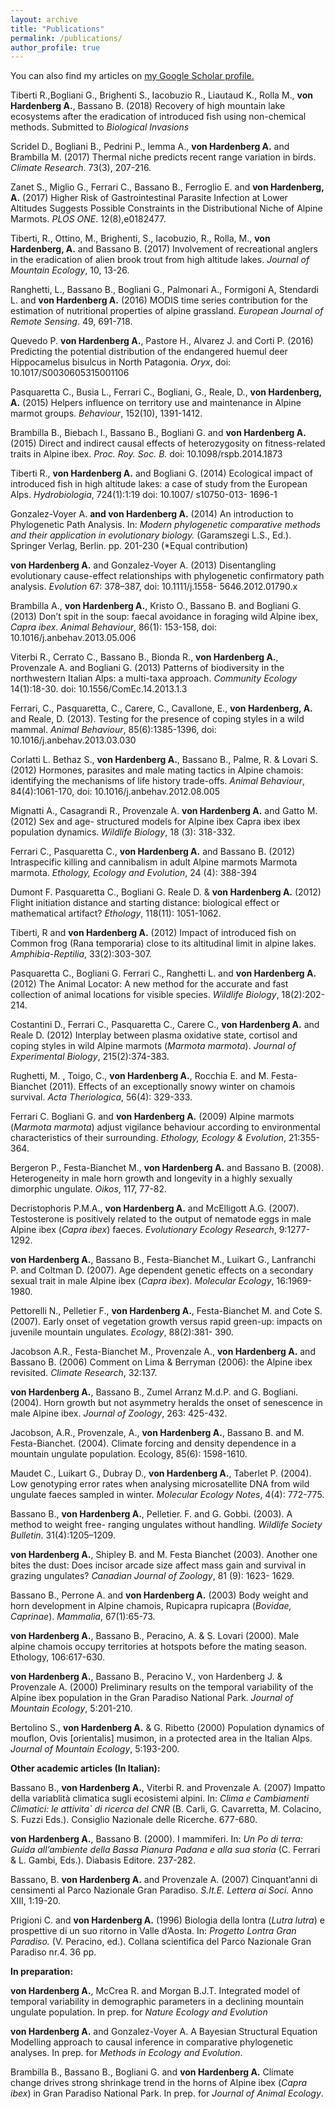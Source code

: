 ```yaml
---
layout: archive
title: "Publications"
permalink: /publications/
author_profile: true
---
```


You can also find my articles on <u><a href="{{https://scholar.google.it/citations?user=aObiaQ4AAAAJ&hl=en}}">my Google Scholar profile</a>.</u>

Tiberti R.,Bogliani G., Brighenti S., Iacobuzio R., Liautaud K., Rolla M., **von Hardenberg A.**, Bassano B. (2018)  Recovery of high mountain lake ecosystems after the eradication of introduced fish using non-chemical methods. Submitted to *Biological Invasions*
 
Scridel D., Bogliani B., Pedrini P., Iemma A., **von Hardenberg A.** and Brambilla M. (2017) Thermal niche predicts recent range variation in birds. *Climate Research*. 73(3), 207-216. 
  
Zanet S., Miglio G., Ferrari C., Bassano B., Ferroglio E. and **von Hardenberg, A.** (2017) Higher Risk of Gastrointestinal Parasite Infection at Lower Altitudes Suggests Possible Constraints in the Distributional Niche of Alpine Marmots.  *PLOS ONE*. 12(8),e0182477.
  
Tiberti, R., Ottino, M., Brighenti, S., Iacobuzio, R., Rolla, M., **von Hardenberg, A.** and Bassano B. (2017) Involvement of recreational anglers in the eradication of alien brook trout from high altitude lakes. *Journal of Mountain Ecology*, 10, 13-26.  
  
Ranghetti, L., Bassano B., Bogliani G., Palmonari A., Formigoni A, Stendardi L. and **von Hardenberg A.** (2016) MODIS time series contribution for the estimation of nutritional properties of alpine grassland. *European Journal of Remote Sensing*. 49, 691-718.  
  
Quevedo P. **von Hardenberg A.**, Pastore H., Alvarez J. and Corti P. (2016) Predicting the potential distribution of the endangered huemul deer Hippocamelus bisulcus in North Patagonia. *Oryx*, doi: 10.1017/S0030605315001106  
  
Pasquaretta C., Busia L., Ferrari C., Bogliani, G., Reale, D., **von Hardenberg, A.** (2015) Helpers influence on territory use and maintenance in Alpine marmot groups. *Behaviour*, 152(10), 1391-1412.  
  
Brambilla B., Biebach I., Bassano B., Bogliani G. and **von Hardenberg A.** (2015) Direct and indirect causal effects of heterozygosity on fitness-related traits in Alpine ibex. *Proc. Roy. Soc. B.* doi: 10.1098/rspb.2014.1873 
  
Tiberti R., **von Hardenberg A.** and Bogliani G. (2014) Ecological impact of introduced fish in high altitude lakes: a case of study from the European Alps. *Hydrobiologia*, 724(1):1:19 doi: 10.1007/ s10750-013- 1696-1  
  
Gonzalez-Voyer A. **and von Hardenberg A.** (2014) An introduction to Phylogenetic Path Analysis. In: *Modern phylogenetic comparative methods and their application in evolutionary biology.* (Garamszegi L.S., Ed.). Springer Verlag, Berlin. pp. 201-230 (*Equal contribution)  
  
**von Hardenberg A.** and Gonzalez-Voyer A. (2013) Disentangling evolutionary cause-effect relationships with phylogenetic confirmatory path analysis. *Evolution* 67: 378–387, doi: 10.1111/j.1558- 5646.2012.01790.x   
  
Brambilla A., **von Hardenberg A.**, Kristo O., Bassano B. and Bogliani G. (2013) Don’t spit in the soup: faecal avoidance in foraging wild Alpine ibex, *Capra ibex*. *Animal Behaviour*, 86(1): 153-158, doi: 10.1016/j.anbehav.2013.05.006  
  
Viterbi R., Cerrato C., Bassano B., Bionda R., **von Hardenberg A.**, Provenzale A. and Bogliani G. (2013) Patterns of biodiversity in the northwestern Italian Alps: a multi-taxa approach. *Community Ecology* 14(1):18-30. doi: 10.1556/ComEc.14.2013.1.3  
  
Ferrari, C., Pasquaretta, C., Carere, C., Cavallone, E., **von Hardenberg, A.** and Reale, D. (2013). Testing for the presence of coping styles in a wild mammal. *Animal Behaviour*, 85(6):1385-1396, doi: 10.1016/j.anbehav.2013.03.030  
  
Corlatti L. Bethaz S., **von Hardenberg A.**, Bassano B., Palme, R. & Lovari S. (2012) Hormones, parasites and male mating tactics in Alpine chamois: identifying the mechanisms of life history trade-offs. *Animal Behaviour*, 84(4):1061-170, doi: 10.1016/j.anbehav.2012.08.005  
  
Mignatti A., Casagrandi R., Provenzale A. **von Hardenberg A.** and Gatto M. (2012) Sex and age- structured models for Alpine ibex Capra ibex ibex population dynamics. *Wildlife Biology*, 18 (3): 318-332.  
  
Ferrari C., Pasquaretta C., **von Hardenberg A.** and Bassano B. (2012) Intraspecific killing and cannibalism in adult Alpine marmots Marmota marmota. *Ethology, Ecology and Evolution*, 24 (4): 388-394  
  
Dumont F. Pasquaretta C., Bogliani G. Reale D. & **von Hardenberg A.** (2012) Flight initiation distance and starting distance: biological effect or mathematical artifact? *Ethology*, 118(11): 1051-1062.  
  
Tiberti, R and **von Hardenberg A.** (2012) Impact of introduced fish on Common frog (Rana temporaria) close to its altitudinal limit in alpine lakes. *Amphibia-Reptilia*, 33(2):303-307.  
  
Pasquaretta C., Bogliani G. Ferrari C., Ranghetti L. and **von Hardenberg A.** (2012) The Animal Locator: A new method for the accurate and fast collection of animal locations for visible species. *Wildlife Biology*, 18(2):202-214.  
  
Costantini D., Ferrari C., Pasquaretta C., Carere C., **von Hardenberg A.** and Reale D. (2012) Interplay between plasma oxidative state, cortisol and coping styles in wild Alpine marmots (*Marmota marmota*). *Journal of Experimental Biology*, 215(2):374-383.  
  
Rughetti, M. , Toigo, C., **von Hardenberg A.**, Rocchia E. and M. Festa-Bianchet (2011). Effects of an exceptionally snowy winter on chamois survival. *Acta Theriologica*, 56(4): 329-333.  
  
Ferrari C. Bogliani G. and **von Hardenberg A.** (2009) Alpine marmots (*Marmota marmota*) adjust vigilance behaviour according to environmental characteristics of their surrounding. *Ethology, Ecology & Evolution*, 21:355-364.  
  
Bergeron P., Festa-Bianchet M., **von Hardenberg A.** and Bassano B. (2008). Heterogeneity in male horn growth and longevity in a highly sexually dimorphic ungulate. *Oikos*, 117, 77-82.  
  
Decristophoris P.M.A., **von Hardenberg A.** and McElligott A.G. (2007). Testosterone is positively related to the output of nematode eggs in male Alpine ibex (*Capra ibex*) faeces. *Evolutionary Ecology Research*, 9:1277-1292.  
  
**von Hardenberg A.**, Bassano B., Festa-Bianchet M., Luikart G., Lanfranchi P. and Coltman D. (2007). Age dependent genetic effects on a secondary sexual trait in male Alpine ibex (*Capra ibex*). *Molecular Ecology*, 16:1969-1980. 
  
Pettorelli N., Pelletier F., **von Hardenberg A.**, Festa-Bianchet M. and Cote S. (2007). Early onset of vegetation growth versus rapid green-up: impacts on juvenile mountain ungulates. *Ecology*, 88(2):381- 390. 
  
Jacobson A.R., Festa-Bianchet M., Provenzale A., **von Hardenberg A.** and Bassano B. (2006) Comment on Lima & Berryman (2006): the Alpine ibex revisited. *Climate Research*, 32:137. 
  
**von Hardenberg A.**, Bassano B., Zumel Arranz M.d.P. and G. Bogliani. (2004). Horn growth but not asymmetry heralds the onset of senescence in male Alpine ibex. *Journal of Zoology*, 263: 425-432. 
  
Jacobson, A.R., Provenzale, A., **von Hardenberg A.**, Bassano B. and M. Festa-Bianchet. (2004). Climate forcing and density dependence in a mountain ungulate population. Ecology, 85(6): 1598-1610. 
  
Maudet C., Luikart G., Dubray D., **von Hardenberg A.**, Taberlet P. (2004). Low genotyping error rates when analysing microsatellite DNA from wild ungulate faeces sampled in winter. *Molecular Ecology Notes*, 4(4): 772-775.  
  
Bassano B., **von Hardenberg A.**, Pelletier. F. and G. Gobbi. (2003). A method to weight free- ranging ungulates without handling. *Wildlife Society Bulletin*. 31(4):1205–1209.  
  
**von Hardenberg A.**, Shipley B. and M. Festa Bianchet (2003). Another one bites the dust: Does incisor arcade size affect mass gain and survival in grazing ungulates? *Canadian Journal of Zoology*, 81 (9): 1623- 1629.  
  
Bassano B., Perrone A. and **von Hardenberg A.** (2003) Body weight and horn development in Alpine chamois, Rupicapra rupicapra (*Bovidae, Caprinae*). *Mammalia*, 67(1):65-73.  
  
**von Hardenberg A.**, Bassano B., Peracino, A. & S. Lovari (2000). Male alpine chamois occupy territories at hotspots before the mating season. Ethology, 106:617-630.  
  
**von Hardenberg A.**, Bassano B., Peracino V., von Hardenberg J. & Provenzale A. (2000) Preliminary results on the temporal variability of the Alpine ibex population in the Gran Paradiso National Park. *Journal of Mountain Ecology*, 5:201-210.  
  
Bertolino S., **von Hardenberg A.** & G. Ribetto (2000) Population dynamics of mouflon, Ovis [orientalis] musimon, in a protected area in the Italian Alps. *Journal of Mountain Ecology*, 5:193-200. 
  
**Other academic articles (In Italian):** 

Bassano B., **von Hardenberg A.**, Viterbi R. and Provenzale A. (2007) Impatto della variablità climatica sugli ecosistemi alpini. In: *Clima e Cambiamenti Climatici: le attivita` di ricerca del CNR* (B. Carli, G. Cavarretta, M. Colacino, S. Fuzzi Eds.). Consiglio Nazionale delle Ricerche. 677-680.  
  
**von Hardenberg A.**, Bassano B. (2000). I mammiferi. In: *Un Po di terra: Guida all’ambiente della Bassa Pianura Padana e alla sua storia* (C. Ferrari & L. Gambi, Eds.). Diabasis Editore. 237-282.  
  
Bassano, B. **von Hardenberg A.** and Provenzale A. (2007) Cinquant’anni di censimenti al Parco Nazionale Gran Paradiso. *S.It.E. Lettera ai Soci.* Anno XIII, 1:19-20.  
  
Prigioni C. and **von Hardenberg A.** (1996) Biologia della lontra (*Lutra lutra*) e prospettive di un suo ritorno in Valle d’Aosta. In: *Progetto Lontra Gran Paradiso.* (V. Peracino, ed.). Collana scientifica del Parco Nazionale Gran Paradiso nr.4. 36 pp.

**In preparation:**  

**von Hardenberg A.**, McCrea R. and Morgan B.J.T. Integrated model of temporal variability in demographic parameters in a declining mountain ungulate population. In prep. for *Nature Ecology and Evolution*  
  
**von Hardenberg A.** and Gonzalez-Voyer A. A Bayesian Structural Equation Modelling approach to causal inference in comparative phylogenetic analyses. In prep. for *Methods in Ecology and Evolution*. 
  
Brambilla B., Bassano B., Bogliani G. and **von Hardenberg A.** Climate change drives strong shrinkage trend in the horns of Alpine ibex (*Capra ibex*) in Gran Paradiso National Park. In prep. for *Journal of Animal Ecology*.
